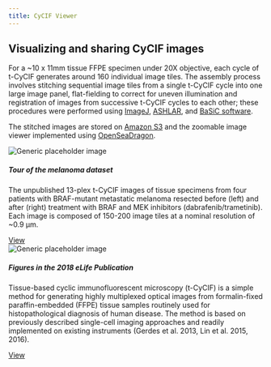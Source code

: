 ```yaml
---
title: CyCIF Viewer
---
```

<h2 class="h2">
  Visualizing and sharing CyCIF images
</h2>
<p class="">
For a ~10 x 11mm tissue FFPE specimen under 20X objective, each cycle of t-CyCIF generates around 160 individual image tiles. The assembly process involves stitching sequential image tiles from a single t-CyCIF cycle into one large image panel, flat-fielding to correct for uneven illumination and registration of images from successive t-CyCIF cycles
to each other; these procedures were performed using <a href="https://fiji.sc/" target="_blank">ImageJ</a>, <a href="https://github.com/sorgerlab/ashlar" target="_blank">ASHLAR</a>, and  <a href="https://www.nature.com/articles/ncomms14836" target="_blank">BaSiC software</a>.
</p>
<p class="">
The stitched images are stored on  <a href="https://aws.amazon.com/s3/" target="_blank">Amazon S3</a> and the zoomable image viewer
implemented using  <a href="https://openseadragon.github.io/" target="_blank">OpenSeaDragon</a>.
</p>

<div class="media my-5">
  <img class="mr-3" src="http://via.placeholder.com/200x200" alt="Generic placeholder image">
  <div class="media-body">
    <h5 class="mt-0">Tour of the melanoma dataset</h5>
    <p>
      The unpublished 13-plex t-CyCIF images of tissue specimens from four patients with BRAF-mutant metastatic melanoma resected before (left) and after (right) treatment with BRAF and MEK inhibitors (dabrafenib/trametinib). Each image is composed of 150-200 image tiles at a nominal resolution of ~0.9 μm.
    </p>
    <div class="text-right">
      <a href="{{ site.baseurl }}/osd-exhibit" class="btn btn-outline-primary">View</a>
    </div>
  </div>
</div>
<div class="media my-5">
    <img class="mr-3" src="http://via.placeholder.com/200x200" alt="Generic placeholder image">
    <div class="media-body">
      <h5 class="mt-0">Figures in the 2018 eLife Publication</h5>
      <p>
          Tissue-based cyclic immunofluorescent microscopy (t-CyCIF) is a simple method for generating highly multiplexed optical images from formalin-fixed paraffin-embedded (FFPE) tissue samples routinely used for histopathological diagnosis of human disease. The method is based on previously described single-cell imaging approaches and readily implemented on existing instruments (Gerdes et al. 2013, Lin et al. 2015, 2016).
      </p>
      <div class="text-right">
        <a href="{{ site.baseurl }}/featured-paper/lin-elife-2018/" class="btn btn-outline-primary">View</a>
      </div>
    </div>
  </div>
